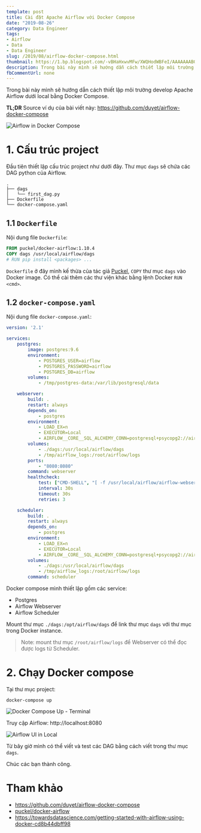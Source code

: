```yaml
---
template: post
title: Cài đặt Apache Airflow với Docker Compose
date: "2019-08-26"
category: Data Engineer
tags:
- Airflow
- Data
- Data Engineer
slug: /2019/08/airflow-docker-compose.html
thumbnail: https://1.bp.blogspot.com/-vBHaHxwvMFw/XWQHodWBFeI/AAAAAAABGCg/Hdlx-I1PSx8_Gip6o7N_2mejUSsT2TCigCLcBGAs/s1600/Screen%2BShot%2B2019-08-26%2Bat%2B11.22.59%2BPM.png
description: Trong bài này mình sẽ hướng dẫn cách thiết lập môi trường develop Apache Airflow dưới local bằng Docker Compose.
fbCommentUrl: none
---
```


Trong bài này mình sẽ hướng dẫn cách thiết lập môi trường develop Apache Airflow dưới local bằng Docker Compose.

**TL;DR** Source ví dụ của bài viết này: https://github.com/duyet/airflow-docker-compose


![Airflow in Docker Compose](https://1.bp.blogspot.com/-vBHaHxwvMFw/XWQHodWBFeI/AAAAAAABGCg/Hdlx-I1PSx8_Gip6o7N_2mejUSsT2TCigCLcBGAs/s1600/Screen%2BShot%2B2019-08-26%2Bat%2B11.22.59%2BPM.png)


# 1. Cấu trúc project

Đầu tiên thiết lập cấu trúc project như dưới đây. Thư mục `dags` sẽ chứa các DAG python của Airflow.

```shell
.
├── dags
│   └── first_dag.py
├── Dockerfile
└── docker-compose.yaml
```


## 1.1 `Dockerfile`

Nội dung file `Dockerfile`:

```dockerfile
FROM puckel/docker-airflow:1.10.4
COPY dags /usr/local/airflow/dags
# RUN pip install <packages> ...
```

`Dockerfile` ở đây mình kế thừa của tác giả [Puckel](https://github.com/puckel/docker-airflow), `COPY` thư mục `dags` vào Docker image. Có thể cài thêm các thư viện khác bằng lệnh Docker `RUN <cmd>`.


## 1.2 `docker-compose.yaml`

Nội dung file `docker-compose.yaml`:

```yaml
version: '2.1'

services:
    postgres:
        image: postgres:9.6
        environment:
            - POSTGRES_USER=airflow
            - POSTGRES_PASSWORD=airflow
            - POSTGRES_DB=airflow
        volumes:
            - /tmp/postgres-data:/var/lib/postgresql/data

    webserver:
        build: .
        restart: always
        depends_on:
            - postgres
        environment:
            - LOAD_EX=n
            - EXECUTOR=Local
            - AIRFLOW__CORE__SQL_ALCHEMY_CONN=postgresql+psycopg2://airflow:airflow@postgres:5432/airflow
        volumes:
            - ./dags:/usr/local/airflow/dags
            - /tmp/airflow_logs:/root/airflow/logs
        ports:
            - "8080:8080"
        command: webserver
        healthcheck:
            test: ["CMD-SHELL", "[ -f /usr/local/airflow/airflow-webserver.pid ]"]
            interval: 30s
            timeout: 30s
            retries: 3

    scheduler:
        build: .
        restart: always
        depends_on:
            - postgres
        environment:
            - LOAD_EX=n
            - EXECUTOR=Local
            - AIRFLOW__CORE__SQL_ALCHEMY_CONN=postgresql+psycopg2://airflow:airflow@postgres:5432/airflow
        volumes:
            - ./dags:/usr/local/airflow/dags
            - /tmp/airflow_logs:/root/airflow/logs
        command: scheduler
```

Docker compose mình thiết lập gồm các service:
- Postgres
- Airflow Webserver
- Airflow Scheduler

Mount thư mục `./dags:/opt/airflow/dags` để link thư mục `dags` với thư mục trong Docker instance.

> Note: mount thư mục `/root/airflow/logs` để Webserver có thể đọc được logs từ Scheduler.

# 2. Chạy Docker compose

Tại thư mục project:

```shell
docker-compose up
```

![Docker Compose Up - Terminal](https://1.bp.blogspot.com/-ITYnJ2ylqug/XWQGI_t08CI/AAAAAAABGCM/NjRtqyCsJlYw1mWgdVYzkNX1bqBTSf47QCLcBGAs/s1600/Screen%2BShot%2B2019-08-26%2Bat%2B11.12.49%2BPM.png)

Truy cập Airflow: http://localhost:8080

![Airflow UI in Local](https://1.bp.blogspot.com/-odCDCFx2JsY/XWQG6olVq7I/AAAAAAABGCU/9qEsVmVoMGwMgja_aifZlrU8vUk5ZIeVgCLcBGAs/s1600/Screen%2BShot%2B2019-08-26%2Bat%2B11.20.36%2BPM.png)

Từ bây giờ mình có thể viết và test các DAG bằng cách viết trong thư mục `dags`.

Chúc các bạn thành công.


# Tham khảo
 - https://github.com/duyet/airflow-docker-compose
 - [puckel/docker-airflow](https://github.com/puckel/docker-airflow)
 - https://towardsdatascience.com/getting-started-with-airflow-using-docker-cd8b44dbff98
